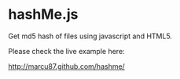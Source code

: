 hashMe.js
======

Get md5 hash of files using javascript and HTML5.

Please check the live example here: 

http://marcu87.github.com/hashme/